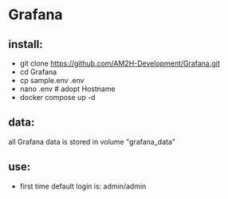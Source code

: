 # Grafana

## install:
* git clone https://github.com/AM2H-Development/Grafana.git
* cd Grafana
* cp sample.env .env
* nano .env # adopt Hostname
* docker compose up -d

## data:
all Grafana data is stored in volume "grafana_data"

## use:
* first time default login is: admin/admin
